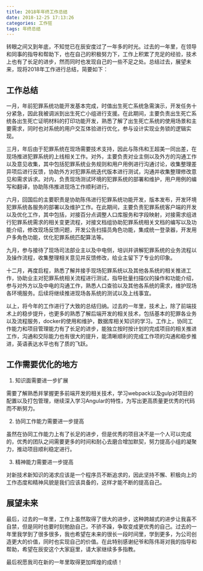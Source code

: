 ```yaml
---
title: 2018年年终工作总结
date: 2018-12-25 17:13:26
categories: 工作狂
tags: 年终总结
---
```


转眼之间又到年底，不知觉已在辰安度过了一年多的时光。过去的一年里，在领导和同事的指导和帮助下，也在自己的积极努力下，工作上积累了充足的经验，技术上也有了长足的进步，然而同时也发现自己的一些不足之处。总结过去，展望未来，现将2018年工作进行总结，简要如下：

<!-- more -->

## 工作总结

一月，年前犯罪系统功能开发基本完成，时值出生死亡系统急需演示，开发任务十分紧急，因此我被调派到出生死亡小组进行支援。在此期间，主要负责出生死亡系统各出生死亡证明材料的打印功能开发，熟悉了解了出生死亡系统的使用场景和主要需求，同时也对系统的用户交互体验进行优化，参与设计实现业务锁的逻辑实现。

三月，年后由于犯罪系统在现场需要技术支持，因此与陈伟和王超美一同出差，在现场推进犯罪系统的上线相关工作。对外，主要负责对业主侧以及外方的沟通工作以及意见收集，其中包括犯罪系统业务规则和用户用例进行沟通讨论，收集整理差异项后进行反馈，协助外方对犯罪系统迭代版本进行测试，沟通并收集整理修改意见和需求诉求。对内，负责现场测试环境的犯罪系统的部署和维护，用户用例的编写和翻译，协助陈伟推进现场工作顺利进行。

六月，回国后的主要职责是协助陈伟进行犯罪系统功能开发，版本发布，开发环境犯罪系统各服务的部署以及维护工作。在此期间，主要负责犯罪系统客户端的开发以及优化工作，其中包括，对接百分点调整人口库服务和字段映射，对接需求组进行犯罪系统需求的相关变更流程，对接文档组协助犯罪系统相关文档的编写以及功能介绍，修改现场反馈问题，开发公告扫描员角色功能，集成统一登录器，开发用户多角色功能，优化犯罪系统匹配算法等。

九月，参与接待了现场司法部业主以及中电侧，培训并讲解犯罪系统的业务流程以及操作流程，收集整理相关意见并反馈修改，给业主留下了专业的印象。

十二月，再度启程，熟悉了解并接手现场犯罪系统以及其他各系统的相关推进工作，协助业主对犯罪系统相关流程进行测试，指导批量扫描仪的操作和功能介绍，参与对外方以及中电的沟通工作，熟悉人口查验以及其他各系统的需求，维护现场各环境服务。后续将继续推进现场各系统的测试以及上线事宜。

以上，将今年的工作进行了大致的总结归纳。过去的一年里，技术上，除了前端技术上的稳步提升，也更多的熟悉了解后端开发的相关技术，包括基本的犯罪各业务以及流程服务，docker的使用和维护，数据库相关知识的学习。工作上，协同工作能力和项目管理能力有了长足的进步，能独立按时按计划的完成项目的相关推进工作，沟通和交际能力也有很大的提升，能清晰顺利的完成工作项的沟通和稳步推进，英语表达水平也有了质的飞跃。

## 工作需要优化的地方

1. 知识面需要进一步扩展

需要了解熟悉并掌握更多前端开发的相关技术，学习webpack以及gulp对项目的配置以及打包管理，继续深入学习Angular的特性，为写出更高质量更优秀的代码而不断努力。

2. 协同工作能力需要进一步提高

虽然在协同工作能力上有了长足的进步，但是优秀的项目决不是一个人可以完成的，优秀的团队之间需要更多的时间和耐心去磨合增加默契，努力提高小组的凝聚力，推动项目顺利稳定进行。

3. 精神能力需要进一步提高

对新技术新知识的渴求应该是一个程序员不断追求的，因此坚持不懈、积极向上的工作态度和精神风貌是我们应该具备的，这样才能不断的提高自己。

## 展望未来

最后，过去的一年里，工作上虽然取得了很大的进步，这种跨越式的进步让我喜不自禁，但是同时也要时刻勉励自己，不骄不躁，争取变成更优秀的自己。过去的一年里我学到了很多很多，我也希望在未来的很长一段时间里，学到更多，为公司创造更大的价值，同时也实现自己的价值。在此特别感谢纪爷和陈伟哥对我的指导和帮助，希望在辰安这个大家庭里，请大家继续多多指教。

最后祝愿我司在新的一年里取得更加辉煌的成绩！
